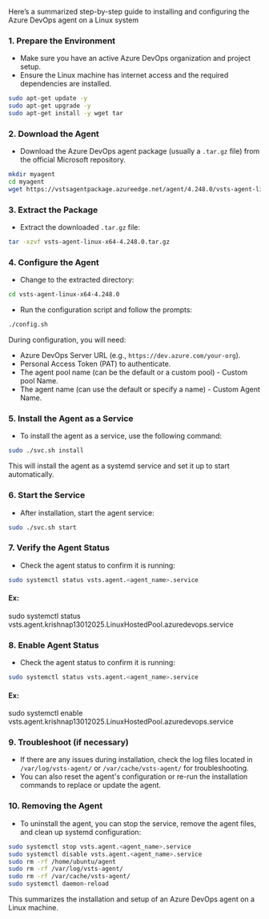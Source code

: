 Here’s a summarized step-by-step guide to installing and configuring the Azure DevOps agent on a Linux system

### 1. **Prepare the Environment**
   - Make sure you have an active Azure DevOps organization and project setup.
   - Ensure the Linux machine has internet access and the required dependencies are installed.

```bash
sudo apt-get update -y
sudo apt-get upgrade -y
sudo apt-get install -y wget tar
```

### 2. **Download the Agent**
   - Download the Azure DevOps agent package (usually a `.tar.gz` file) from the official Microsoft repository.
   
   ```bash
   mkdir myagent
   cd myagent
   wget https://vstsagentpackage.azureedge.net/agent/4.248.0/vsts-agent-linux-x64-4.248.0.tar.gz
   ```

### 3. **Extract the Package**
   - Extract the downloaded `.tar.gz` file:
   
   ```bash
   tar -xzvf vsts-agent-linux-x64-4.248.0.tar.gz
   ```

### 4. **Configure the Agent**
   - Change to the extracted directory:
   
   ```bash
   cd vsts-agent-linux-x64-4.248.0
   ```

   - Run the configuration script and follow the prompts:
   
   ```bash
   ./config.sh
   ```

   During configuration, you will need:
   - Azure DevOps Server URL (e.g., `https://dev.azure.com/your-org`).
   - Personal Access Token (PAT) to authenticate.
   - The agent pool name (can be the default or a custom pool) - Custom pool Name.
   - The agent name (can use the default or specify a name) - Custom Agent Name.

### 5. **Install the Agent as a Service**
   - To install the agent as a service, use the following command:
   
   ```bash
   sudo ./svc.sh install
   ```

   This will install the agent as a systemd service and set it up to start automatically.

### 6. **Start the Service**
   - After installation, start the agent service:
   
   ```bash
   sudo ./svc.sh start
   ```

### 7. **Verify the Agent Status**
   - Check the agent status to confirm it is running:
   
   ```bash
   sudo systemctl status vsts.agent.<agent_name>.service
   ```

#### Ex:
sudo systemctl status vsts.agent.krishnap13012025.LinuxHostedPool.azuredevops.service

### 8. **Enable Agent Status**
   - Check the agent status to confirm it is running:
   
   ```bash
   sudo systemctl status vsts.agent.<agent_name>.service
   ```

#### Ex:
sudo systemctl enable vsts.agent.krishnap13012025.LinuxHostedPool.azuredevops.service

### 9. **Troubleshoot (if necessary)**
   - If there are any issues during installation, check the log files located in `/var/log/vsts-agent/` or `/var/cache/vsts-agent/` for troubleshooting.
   - You can also reset the agent's configuration or re-run the installation commands to replace or update the agent.

### 10. **Removing the Agent**
   - To uninstall the agent, you can stop the service, remove the agent files, and clean up systemd configuration:
   
   ```bash
   sudo systemctl stop vsts.agent.<agent_name>.service
   sudo systemctl disable vsts.agent.<agent_name>.service
   sudo rm -rf /home/ubuntu/agent
   sudo rm -rf /var/log/vsts-agent/
   sudo rm -rf /var/cache/vsts-agent/
   sudo systemctl daemon-reload
   ```

This summarizes the installation and setup of an Azure DevOps agent on a Linux machine.
